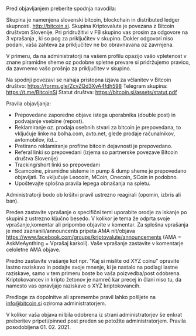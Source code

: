 Pred objavljanjem preberite spodnja navodila:

Skupina je namenjena slovenski bitcoin, blockchain in distributed ledger skupnosti. http://bitcoin.si.
Skupina Kriptovalute je povezana z Bitcoin društvom Slovenije.
Pri pridružitivi v FB skupino vas prosim za odgovore na 3 vprašanja , ki so pog za priključitev v skupino. Dokler odgovori niso podani, vaša zahteva za priključitev ne bo obravnavana oz zavrnjena.

V primeru, da na administratorji na vašem profilu opazijo vašo vpletenost v znane piramidne sheme oz podobne spletne prevare si pridržujemo pravico, da zavrnemo vašo prošnjo za priključitev v skupino.

Na spodnji povezavi se nahaja pristopna izjava za včlanitev v Bitcoin društvo:
https://forms.gle/ZcvZQd3XyA4fdh598
Telegram skupina: https://t.me/BitcoinSi
Statut društva: https://bitcoin.si/assets/statut.pdf

Pravila objavljanja:

- Prepovedane zaporedne objave istega uporabnika (double post) in podvajanje vsebine (repost).
- Reklamiranje oz. prodaja osebnih stvari za bitcoin je prepovedana, to vključuje linke na bolha.com, avto.net, glede prodaje računalnikov, avtomobilov, itd...
- Pretirano reklamiranje profitne bitcoin dejavnosti je prepovedano.
- Referal linki so prepovedani (izjema so partnerske povezave Bitcoin društva Slovenije)
- Tracking/short linki so prepovedani
- Scamcoine, piramidne sisteme in pump & dump sheme je prepovedano objavljati. To vključuje Leocoin, MCoin, Onecoin, SCoin in podobno.
- Upoštevajte splošna pravila lepega obnašanja na spletu.

Administratorji bodo ob kršitvi pravil ustrezno reagirali (opomin, izbris ali ban).

Preden zastavite vprašanje o specifični temi uporabite orodje za iskanje po skupini z ustrezno ključno besedo. V kolikor je tema že odprta svoje vprašanje,komentar ali pripombo objavite v komentar. Za splošna vprašanja je med zaznanili/announcents pripeta AMA nit/objava  https://www.facebook.com/groups/kriptovalute/announcements (AMA = AskMeAynthing = Vprašaj karkoli). Vaše vprašanje zastavite v komentarje celoletne AMA objave.


Predno zastavite vrašanje kot npr. "Kaj si mislite od XYZ coinu" opravite lastno raziskavo in podajte svoje mnenje, ki je nastalo na podlagi lastne raziskave, samo v tem primeru boste bo vaša poizvedba/post odobrena. Kriptokovancev in kripto žetonov je namreč kar precej in člani niso tu, da namesto vas opravljajo raziskave o XYZ kriptokovancih.

Predloge za dopolnitve ali spremembe pravil lahko pošljete na info@bitcoin.si oziroma administratorjem.

V kolikor vaša objava ni bila odobrena iz strani administratorjev še enkrat preberitev pripeti/pinned post preden se potožite administratorjem.
Pravila posodobljena 01. 02. 2021.

